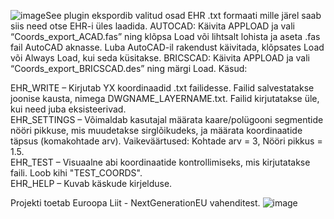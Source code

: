 ![image](https://github.com/user-attachments/assets/c5ff268d-ea9a-4581-a444-88e3c26f7bac)See plugin ekspordib valitud osad EHR .txt formaati mille järel saab siis need otse EHR-i üles laadida.
AUTOCAD: Käivita APPLOAD ja vali “Coords_export_ACAD.fas” ning klõpsa Load või lihtsalt lohista ja aseta .fas fail AutoCAD aknasse. Luba AutoCAD-il rakendust käivitada, klõpsates Load või Always Load, kui seda küsitakse.
BRICSCAD: Käivita APPLOAD ja vali “Coords_export_BRICSCAD.des” ning märgi Load.
Käsud:

EHR_WRITE – Kirjutab YX koordinaadid .txt failidesse. Failid salvestatakse joonise kausta, nimega DWGNAME_LAYERNAME.txt. Failid kirjutatakse üle, kui need juba eksisteerivad.<br>
EHR_SETTINGS – Võimaldab kasutajal määrata kaare/polügooni segmentide nööri pikkuse, mis muudetakse sirglõikudeks, ja määrata koordinaatide täpsus (komakohtade arv). Vaikeväärtused: Kohtade arv = 3, Nööri pikkus = 1.5.<br>
EHR_TEST – Visuaalne abi koordinaatide kontrollimiseks, mis kirjutatakse faili. Loob kihi "TEST_COORDS".<br>
EHR_HELP – Kuvab käskude kirjelduse.

Projekti toetab Euroopa Liit - NextGenerationEU vahenditest.
![image](https://github.com/user-attachments/assets/14beff5a-0073-49db-9db3-ae3dede6acb1)
